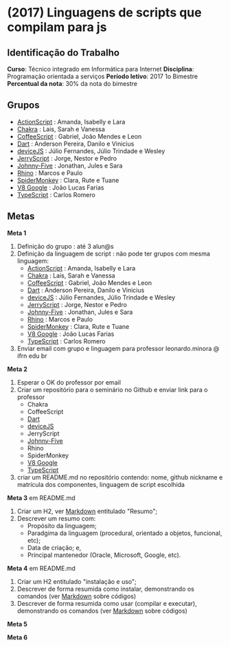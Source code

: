 # [](#header-1) (2017) Linguagens de scripts que compilam para js

## [](#header-2) Identificação do Trabalho

**Curso**: Técnico integrado em Informática para Internet
**Disciplina**: Programação orientada a serviços
**Período letivo**: 2017 1o Bimestre
**Percentual da nota**: 30% da nota do bimestre

## [](#header-2) Grupos
- [ActionScript](http://help.adobe.com/en_US/ActionScript/3.0_ProgrammingAS3/WS5b3ccc516d4fbf351e63e3d118a9b90204-7ec7.html) : Amanda, Isabelly e Lara
- [Chakra](https://github.com/Microsoft/ChakraCore) : Lais, Sarah e Vanessa
- [CoffeeScript](http://coffeescript.org) :  Gabriel, João Mendes e Leon
- [Dart](https://www.dartlang.org) : Anderson Pereira, Danilo e Vinicius
- [deviceJS](http://devicejs.org) : Júlio Fernandes, Júlio Trindade e Wesley
- [JerryScript](http://jerryscript.net) : Jorge, Nestor e Pedro
- [Johnny-Five](http://johnny-five.io) : Jonathan, Jules e Sara
- [Rhino](https://developer.mozilla.org/pt-BR/docs/Mozilla/Projects/Rhino) : Marcos e Paulo
- [SpiderMonkey](https://developer.mozilla.org/en-US/docs/Mozilla/Projects/SpiderMonkey) : Clara, Rute e Tuane
- [V8 Google](https://developers.google.com/v8/) : João Lucas Farias
- [TypeScript](https://www.typescriptlang.org) : Carlos Romero



## [](#header-2) Metas

**Meta 1**
1. Definição do grupo : até 3 alun@s
2. Definição da linguagem de script : não pode ter grupos com mesma linguagem:
    - [ActionScript](http://help.adobe.com/en_US/ActionScript/3.0_ProgrammingAS3/WS5b3ccc516d4fbf351e63e3d118a9b90204-7ec7.html) : Amanda, Isabelly e Lara
    - [Chakra](https://github.com/Microsoft/ChakraCore) : Lais, Sarah e Vanessa
    - [CoffeeScript](http://coffeescript.org) :  Gabriel, João Mendes e Leon
    - [Dart](https://www.dartlang.org) : Anderson Pereira, Danilo e Vinicius
    - [deviceJS](http://devicejs.org) : Júlio Fernandes, Júlio Trindade e Wesley
    - [JerryScript](http://jerryscript.net) : Jorge, Nestor e Pedro
    - [Johnny-Five](http://johnny-five.io) : Jonathan, Jules e Sara
    - [Rhino](https://developer.mozilla.org/pt-BR/docs/Mozilla/Projects/Rhino) : Marcos e Paulo
    - [SpiderMonkey](https://developer.mozilla.org/en-US/docs/Mozilla/Projects/SpiderMonkey) : Clara, Rute e Tuane
    - [V8 Google](https://developers.google.com/v8/) : João Lucas Farias
    - [TypeScript](https://www.typescriptlang.org) : Carlos Romero
3. Enviar email com grupo e linguagem para professor leonardo.minora @ ifrn edu br

**Meta 2**
1. Esperar o OK do professor por email
2. Criar um repositório para o seminário no Github e enviar link para o professor
    - Chakra
    - CoffeeScript
    - [Dart](https://github.com/Fisiquelaz/LinguagemDart)
    - [deviceJS](https://github.com/JulioTrindade/devicejs)
    - JerryScript
    - [Johnny-Five](https://github.com/johnny99tech/Johnny-Five)
    - Rhino
    - SpiderMonkey
    - [V8 Google](https://github.com/John-Luke/Seminario-POS)
    - [TypeScript](https://github.com/carlosr02/TypeScript)
3. criar um README.md no repositório contendo: nome, github nickname e matrícula dos componentes, linguagem de script escolhida

**Meta 3** em README.md
1. Criar um H2, ver [Markdown](https://en.support.wordpress.com/markdown-quick-reference/) entitulado "Resumo";
2. Descrever um resumo com:
    - Propósito da linguagem;
    - Paradgima da linguagem (procedural, orientado a objetos, funcional, etc);
    - Data de criação; e,
    - Principal mantenedor (Oracle, Microsoft, Google, etc).


**Meta 4** em README.md
1. Criar um H2 entitulado "instalação e uso";
2. Descrever de forma resumida como instalar, demonstrando os comandos (ver [Markdown](https://en.support.wordpress.com/markdown-quick-reference/) sobre códigos)
3. Descrever de forma resumida como usar (compilar e executar), demonstrando os comandos (ver [Markdown](https://en.support.wordpress.com/markdown-quick-reference/) sobre códigos)

**Meta 5**

**Meta 6**

